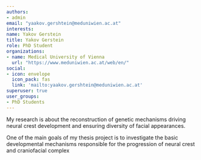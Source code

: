 ```yaml
---
authors:
- admin
email: "yaakov.gershtein@meduniwien.ac.at"
interests:
name: Yakov Gerstein
title: Yakov Gerstein
role: PhD Student
organizations:
- name: Medical University of Vienna
  url: "https://www.meduniwien.ac.at/web/en/"
social:
- icon: envelope
  icon_pack: fas
  link: 'mailto:yaakov.gershtein@meduniwien.ac.at'
superuser: true
user_groups:
- PhD Students
---
```


My research is about the reconstruction of genetic mechanisms driving neural crest development and ensuring diversity of facial appearances.

One of the main goals of my thesis project is to investigate the basic developmental mechanisms responsible for the progression of neural crest and craniofacial complex  


